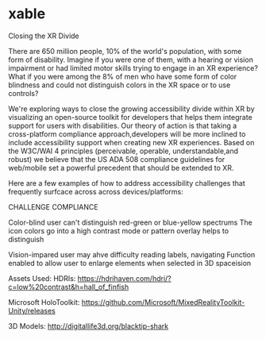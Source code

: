 # xable
Closing the XR Divide 

There are 650 million people, 10% of the world's population, with some form of disability. Imagine if you were one of them, with a hearing or vision impairment or had limited motor skills trying to engage in an XR experience? What if you were among the 8% of men who have some form of color blindness and could not distinguish colors in the XR space or to use controls? 

We're exploring ways to close the growing accessibility divide within XR by visualizing an open-source toolkit for developers that helps them integrate support for users with disabilities. Our theory of action is that taking a cross-platform compliance approach,developers will be more inclined to include accessibility support when creating new XR experiences. Based on the W3C/WAI 4 principles (perceivable, operable, understandable,and robust) we believe that the US ADA 508 compliance guidelines for web/mobile set a powerful precedent that should be extended to XR.

Here are a few examples of how to address accessibility challenges that frequently surfcace across across devices/platforms:

CHALLENGE                                                               COMPLIANCE 

Color-blind user can't distinguish red-green or blue-yellow spectrums   The icon colors go into a high contrast mode or pattern overlay                                                                           helps to distinguish

Vision-impared user may ahve difficulty reading labels, navigating      Function  enabled to allow user to enlarge elements when selected
in 3D spaceision 


Assets Used:
HDRIs:
https://hdrihaven.com/hdri/?c=low%20contrast&h=hall_of_finfish

Microsoft HoloToolkit:
https://github.com/Microsoft/MixedRealityToolkit-Unity/releases

3D Models:
http://digitallife3d.org/blacktip-shark
